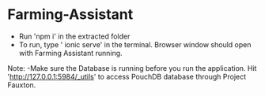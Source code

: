 # Farming-Assistant

- Run 'npm i' in the extracted folder
- To run, type ' ionic serve' in the terminal. Browser window should open with Farming Assistant running. 
    
Note: 
-Make sure the Database is running before you run the application.
    Hit 'http://127.0.0.1:5984/_utils' to access PouchDB database through Project Fauxton.
